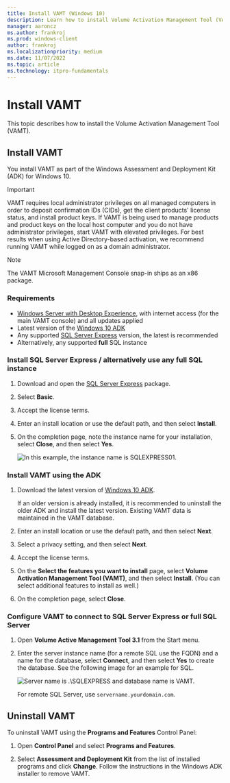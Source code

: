 ```yaml
---
title: Install VAMT (Windows 10)
description: Learn how to install Volume Activation Management Tool (VAMT) as part of the Windows Assessment and Deployment Kit (ADK) for Windows 10.
manager: aaroncz
ms.author: frankroj
ms.prod: windows-client
author: frankroj
ms.localizationpriority: medium
ms.date: 11/07/2022
ms.topic: article
ms.technology: itpro-fundamentals
---
```


# Install VAMT

This topic describes how to install the Volume Activation Management Tool (VAMT).

## Install VAMT

You install VAMT as part of the Windows Assessment and Deployment Kit (ADK) for Windows 10.

>[!IMPORTANT]
>VAMT requires local administrator privileges on all managed computers in order to deposit confirmation IDs (CIDs), get the client products' license status, and install product keys. If VAMT is being used to manage products and product keys on the local host computer and you do not have administrator privileges, start VAMT with elevated privileges. For best results when using Active Directory-based activation, we recommend running VAMT while logged on as a domain administrator. 

>[!NOTE]
>The VAMT Microsoft Management Console snap-in ships as an x86 package. 

### Requirements

- [Windows Server with Desktop Experience](/windows-server/get-started/getting-started-with-server-with-desktop-experience), with internet access (for the main VAMT console) and all updates applied
- Latest version of the [Windows 10 ADK](/windows-hardware/get-started/adk-install)
- Any supported [SQL Server Express](https://www.microsoft.com/sql-server/sql-server-editions-express) version, the latest is recommended
- Alternatively, any supported **full** SQL instance

### Install SQL Server Express / alternatively use any full SQL instance

1. Download and open the [SQL Server Express](https://www.microsoft.com/sql-server/sql-server-editions-express) package.

2. Select **Basic**.

3. Accept the license terms.

4. Enter an install location or use the default path, and then select **Install**.

5. On the completion page, note the instance name for your installation, select **Close**, and then select **Yes**. 

    ![In this example, the instance name is SQLEXPRESS01.](images/sql-instance.png)

### Install VAMT using the ADK

1. Download the latest version of [Windows 10 ADK](/windows-hardware/get-started/adk-install).

   If an older version is already installed, it is recommended to uninstall the older ADK and install the latest version. Existing VAMT data is maintained in the VAMT database.

2. Enter an install location or use the default path, and then select **Next**.

3. Select a privacy setting, and then select **Next**.

4. Accept the license terms.

5. On the **Select the features you want to install** page, select **Volume Activation Management Tool (VAMT)**, and then select **Install**. (You can select additional features to install as well.)

6. On the completion page, select **Close**.

### Configure VAMT to connect to SQL Server Express or full SQL Server

1. Open **Volume Active Management Tool 3.1** from the Start menu.

2. Enter the server instance name (for a remote SQL use the FQDN) and a name for the database, select **Connect**, and then select **Yes** to create the database. See the following image for an example for SQL.

   ![Server name is .\SQLEXPRESS and database name is VAMT.](images/vamt-db.png)

   For remote SQL Server, use `servername.yourdomain.com`.



## Uninstall VAMT

To uninstall VAMT using the **Programs and Features** Control Panel:

1. Open **Control Panel** and select **Programs and Features**.

2. Select **Assessment and Deployment Kit** from the list of installed programs and click **Change**. Follow the instructions in the Windows ADK installer to remove VAMT.


 
